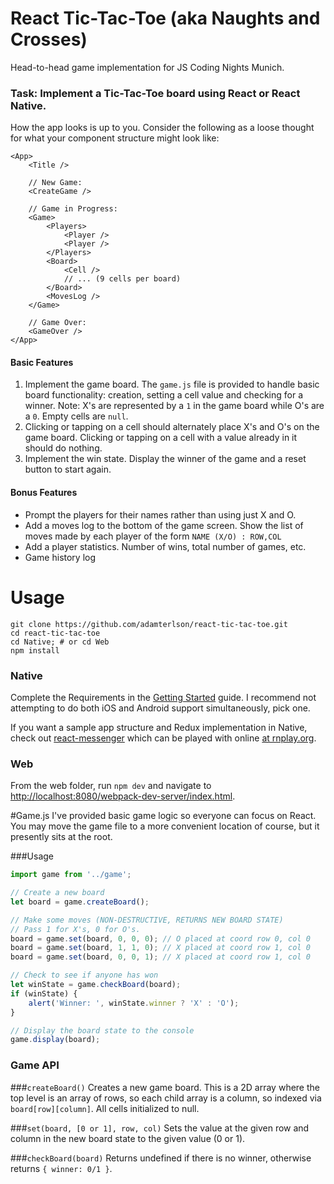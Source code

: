 # React Tic-Tac-Toe (aka Naughts and Crosses)
Head-to-head game implementation for JS Coding Nights Munich.

### Task: Implement a Tic-Tac-Toe board using React or React Native.
How the app looks is up to you.  Consider the following as a loose thought for what your component structure might look like:

````
<App>
    <Title />
    
    // New Game:
    <CreateGame />
    
    // Game in Progress:
    <Game>
        <Players>
            <Player />
            <Player />
        </Players>
        <Board>
            <Cell />
            // ... (9 cells per board)
        </Board>
        <MovesLog />
    </Game>
    
    // Game Over:
    <GameOver />
</App>
````
        
#### Basic Features

1. Implement the game board.  The `game.js` file is provided to handle basic board functionality: creation, setting a cell value and checking for a winner.  Note: X's are represented by a `1` in the game board while O's are a `0`.  Empty cells are `null`.
2. Clicking or tapping on a cell should alternately place X's and O's on the game board.  Clicking or tapping on a cell with a value already in it should do nothing.
3. Implement the win state.  Display the winner of the game and a reset button to start again.


#### Bonus Features
* Prompt the players for their names rather than using just X and O.
* Add a moves log to the bottom of the game screen.  Show the list of moves made by each player of the form `NAME (X/O) : ROW,COL`
* Add a player statistics.  Number of wins, total number of games, etc.
* Game history log


# Usage
````
git clone https://github.com/adamterlson/react-tic-tac-toe.git
cd react-tic-tac-toe
cd Native; # or cd Web
npm install
````

### Native
Complete the Requirements in the [Getting Started](https://facebook.github.io/react-native/docs/getting-started.html) guide.  I recommend not attempting to do both iOS and Android support simultaneously, pick one.

If you want a sample app structure and Redux implementation in Native, check out [react-messenger](https://github.com/adamterlson/react-native-messenger) which can be played with online [at rnplay.org](https://rnplay.org/apps/URNW3w).

### Web
From the web folder, run `npm dev` and navigate to [http://localhost:8080/webpack-dev-server/index.html](http://localhost:8080/webpack-dev-server/index.html).


#Game.js
I've provided basic game logic so everyone can focus on React.  You may move the game file to a more convenient location of course, but it presently sits at the root.

###Usage
```javascript
import game from '../game';

// Create a new board
let board = game.createBoard();

// Make some moves (NON-DESTRUCTIVE, RETURNS NEW BOARD STATE)
// Pass 1 for X's, 0 for O's.
board = game.set(board, 0, 0, 0); // O placed at coord row 0, col 0
board = game.set(board, 1, 1, 0); // X placed at coord row 1, col 0
board = game.set(board, 0, 0, 1); // X placed at coord row 1, col 0

// Check to see if anyone has won
let winState = game.checkBoard(board);
if (winState) {
    alert('Winner: ', winState.winner ? 'X' : 'O');
}

// Display the board state to the console
game.display(board);
```

### Game API

###`createBoard()`
Creates a new game board.  This is a 2D array where the top level is an array of rows, so each child array is a column, so indexed via `board[row][column]`.  All cells initialized to null.

###`set(board, [0 or 1], row, col)`
Sets the value at the given row and column in the new board state to the given value (0 or 1).

###`checkBoard(board)`
Returns undefined if there is no winner, otherwise returns `{ winner: 0/1 }`.
